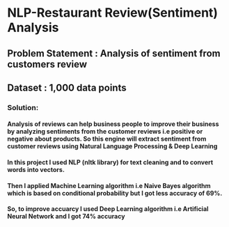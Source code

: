 # NLP-Restaurant Review(Sentiment) Analysis

## Problem Statement : Analysis of sentiment from customers review

## Dataset : 1,000 data points

### Solution:
#### Analysis of reviews can help business people to improve their business by analyzing sentiments from the customer reviews i.e positive or negative about products. So this engine will extract sentiment from customer reviews using Natural Language Processing & Deep Learning
#### In this project I used NLP (nltk library) for text cleaning and to convert words into vectors.
#### Then I applied Machine Learning algorithm i.e Naive Bayes algorithm which is based on conditional probability but I got less accuracy of 69%. 
#### So, to improve accuarcy I used Deep Learning algorithm i.e Artificial Neural Network and I got 74% accuracy
